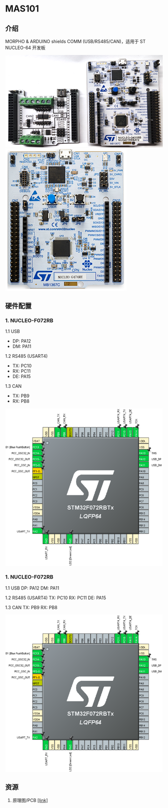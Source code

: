 # MAS101

## 介绍
MORPHO & ARDUINO shields COMM (USB/RS485/CAN)，适用于 ST NUCLEO-64 开发板

![image](mas101.png) ![image](nucleo-64.png)

## 硬件配置
### 1. NUCLEO-F072RB 
1.1 USB  
* DP: PA12  
* DM: PA11  

1.2 RS485 (USART4)  
* TX: PC10  
* RX: PC11  
* DE: PA15  
		
1.3 CAN  
* TX: PB9  
* RX: PB8  
		
![image](NUCLEO-F072RB.png)

### 1. NUCLEO-F072RB 
1.1 USB
		DP: PA12
		DM: PA11

1.2 RS485 (USART4)
		TX: PC10
		RX: PC11
		DE: PA15
		
1.3 CAN
		TX: PB9
		RX: PB8
		
![image](NUCLEO-F072RB.png)
## 资源
1.  原理图/PCB [[link]](https://gitee.com/ibotx/mas/tree/master/MAS101/HW/V1.0)

